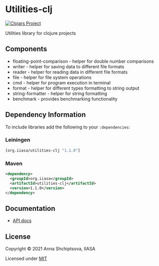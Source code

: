 # Utilities-clj

[![Clojars Project](https://img.shields.io/clojars/v/org.iiasa/utilities-clj.svg)](https://clojars.org/org.iiasa/utilities-clj)

Utilities library for clojure projects

## Components

* floating-point-comparison - helper for double number comparisons
* writer - helper for saving data to different file formats
* reader - helper for reading data in different file formats
* file - helper for file system operations
* cmd - helper for program execution in terminal
* format - helper for different types formatting to string output
* string-formatter - helper for string formatting
* benchmark - provides benchmarking functionality

## Dependency Information

To include libraries add the following to your `:dependencies`:

### Leiningen
```clj
[org.iiasa/utilities-clj "1.1.0"]
```

### Maven

```xml
<dependency>
  <groupId>org.iiasa</groupId>
  <artifactId>utilities-clj</artifactId>
  <version>1.1.0</version>
</dependency>
```

## Documentation

* [API docs](https://shchipts.github.io/utilities-clj/)

## License

Copyright © 2021 Anna Shchiptsova, IIASA

Licensed under [MIT](http://opensource.org/licenses/MIT)
